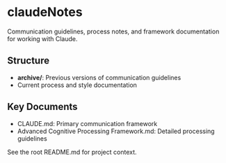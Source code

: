 # claudeNotes

Communication guidelines, process notes, and framework documentation for working with Claude.

## Structure

- **archive/**: Previous versions of communication guidelines
- Current process and style documentation

## Key Documents

- CLAUDE.md: Primary communication framework
- Advanced Cognitive Processing Framework.md: Detailed processing guidelines

See the root README.md for project context.
